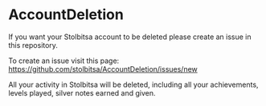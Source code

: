 # AccountDeletion

If you want your Stolbitsa account to be deleted please create an issue in this repository.

To create an issue visit this page: https://github.com/stolbitsa/AccountDeletion/issues/new

All your activity in Stolbitsa will be deleted, including all your achievements, levels played, silver notes earned and given.
